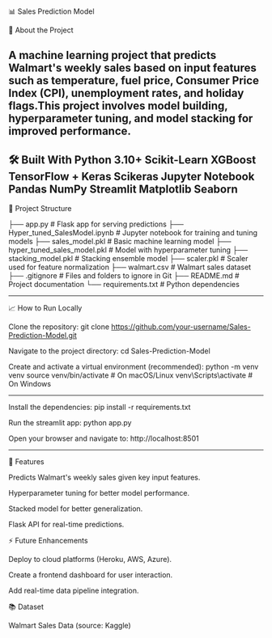 📊 Sales Prediction Model

🚀 About the Project

A machine learning project that predicts Walmart's weekly sales based on input features such as temperature, fuel price, Consumer Price Index (CPI), unemployment rates, and holiday flags.This project involves model building, hyperparameter tuning, and model stacking for improved performance.
-------------------------------------------------------------------------------------------------------------------------------------------------------------------------------------------------------------------------------------------------------------------------------------------------------
🛠️ Built With
Python 3.10+
Scikit-Learn
XGBoost
TensorFlow + Keras
Scikeras
Jupyter Notebook
Pandas
NumPy
Streamlit
Matplotlib
Seaborn
--------------------------------------------------------------------------------------------------------------------------------------------------------------------------------------------------------------------------------------------------------------------------------------------------------
📂 Project Structure

├── app.py                       # Flask app for serving predictions
├── Hyper_tuned_SalesModel.ipynb  # Jupyter notebook for training and tuning models
├── sales_model.pkl               # Basic machine learning model
├── hyper_tuned_sales_model.pkl   # Model with hyperparameter tuning
├── stacking_model.pkl            # Stacking ensemble model
├── scaler.pkl                    # Scaler used for feature normalization
├── walmart.csv                   # Walmart sales dataset
├── .gitignore                    # Files and folders to ignore in Git
├── README.md                     # Project documentation
└── requirements.txt              # Python dependencies

--------------------------------------------------------------------------------------------------------------------------------------------------------------------------------------------------------------------------------------------------------------------------------------------------------
📈 How to Run Locally

Clone the repository:
git clone https://github.com/your-username/Sales-Prediction-Model.git

Navigate to the project directory:
cd Sales-Prediction-Model

Create and activate a virtual environment (recommended):
python -m venv venv
source venv/bin/activate  # On macOS/Linux
venv\Scripts\activate     # On Windows

--------------------------------------------------------------------------------------------------------------------------------------------------------------------------------------------------------------------------------------------------------------------------------------------------------
Install the dependencies:
pip install -r requirements.txt

Run the streamlit app:
python app.py

Open your browser and navigate to:
http://localhost:8501

--------------------------------------------------------------------------------------------------------------------------------------------------------------------------------------------------------------------------------------------------------------------------------------------------------
🎯 Features

Predicts Walmart's weekly sales given key input features.

Hyperparameter tuning for better model performance.

Stacked model for better generalization.

Flask API for real-time predictions.

⚡ Future Enhancements

Deploy to cloud platforms (Heroku, AWS, Azure).

Create a frontend dashboard for user interaction.

Add real-time data pipeline integration.

📚 Dataset

Walmart Sales Data (source: Kaggle)
